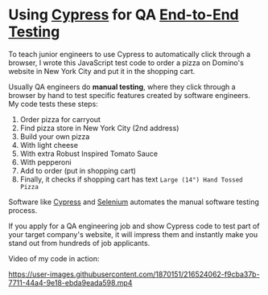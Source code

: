 # Using [Cypress](https://www.cypress.io/) for QA [End-to-End Testing](https://circleci.com/blog/what-is-end-to-end-testing/)

To teach junior engineers to use Cypress to automatically click through a browser, I wrote this JavaScript test code to order a pizza on Domino's website in New York City and put it in the shopping cart.

Usually QA engineers do **manual testing**, where they click through a browser by hand to test specific features created by software engineers. My code tests these steps:

1. Order pizza for carryout
2. Find pizza store in New York City (2nd address)
3. Build your own pizza
4. With light cheese
5. With extra Robust Inspired Tomato Sauce
6. With pepperoni
7. Add to order (put in shopping cart)
8. Finally, it checks if shopping cart has text `Large (14") Hand Tossed Pizza`

Software like [Cypress](https://www.cypress.io/) and [Selenium](https://www.selenium.dev/) automates the manual software testing process.

If you apply for a QA engineering job and show Cypress code to test part of your target company's website, it will impress them and instantly make you stand out from hundreds of job applicants.

Video of my code in action:

https://user-images.githubusercontent.com/1870151/216524062-f9cba37b-7711-44a4-9e18-ebda9eada598.mp4

